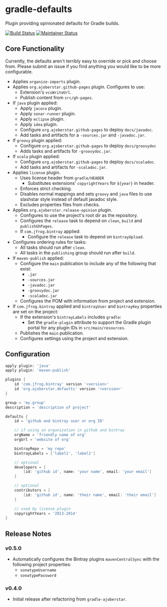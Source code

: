 # gradle-defaults

Plugin providing opinionated defaults for Gradle builds.

[![Build Status](https://travis-ci.org/ajoberstar/gradle-defaults.png?branch=master)](https://travis-ci.org/ajoberstar/gradle-defaults)
[![Maintainer Status](http://stillmaintained.com/ajoberstar/gradle-defaults.png)](http://stillmaintained.com/ajoberstar/gradle-defaults)

## Core Functionality

Currently, the defaults aren't terribly easy to override or pick and choose from. Please submit an issue if you find anything you would like to be more configurable.

- Applies `organize-imports` plugin.
- Applies `org.ajoberstar.github-pages` plugin. Configures to use:
	- Extension's `vcsWriteUrl`.
	- Publish content from `src/gh-pages`.
- If `java` plugin applied:
	- Apply `jacoco` plugin.
	- Apply `sonar-runner` plugin.
	- Apply `eclipse` plugin.
	- Apply `idea` plugin.
	- Configure `org.ajoberstar.github-pages` to deploy `docs/javadoc`.
	- Add tasks and artifacts for a `-sources.jar` and `-javadoc.jar`.
- If `groovy` plugin applied:
	- Configure `org.ajoberstar.github-pages` to deploy `docs/groovydoc`
	- Adds tasks and artifacts for `-groovydoc.jar`.
- If `scala` plugin applied:
	- Configure `org.ajoberstar.github-pages` to deploy `docs/scaladoc`.
	- Add tasks and artifacts for `-scaladoc.jar`.
- Applies `license` plugin.
	- Uses license header from `gradle/HEADER`
		- Substitutes extensions' `copyrightYears` for `${year}` in header.
	- Enforces strict checking.
	- Disables normal mappings and sets `groovy` and `java` files to use slashstar style instead of default javadoc style.
	- Excludes properties files from checks.
- Applies `org.ajoberstar.release-opinion` plugin.
	- Configures to use the project's root dir as the repository.
	- Configures the `release` task to depend on `clean`, `build` and `publishGhPages`.
	- If `com.jfrog.bintray` applied:
		- Configure the `release` task to depend on `bintrayUpload`.
- Configures ordering rules for tasks:
	- All tasks should run after `clean`.
	- All tasks in the `publishing` group should run after `build`.
- If `maven-publish` applied:
	- Configure the `main` publication to include any of the following that exist:
		- `.jar`
		- `-sources.jar`
		- `-javadoc.jar`
		- `-groovydoc.jar`
		- `-scaladoc.jar`
	- Configures the POM with information from project and extension.
- If `com.jfrog.bintray` applied and `bintrayUser` and `bintrayKey` properties are set on the project:
	- If the extension's `bintrayLabels` includes `gradle`:
		- Set the `gradle-plugin` attribute to support the Gradle plugin portal for any plugin IDs in `src/main/resources`.
	- Publishes the `main` publication.
	- Configures settings using the project and extension.

## Configuration

```groovy
apply plugin: 'java'
apply plugin: 'maven-publish'

plugins {
	id 'com.jfrog.bintray' version '<version>'
	id 'org.ajoberstar.defaults' version '<version>'
}

group = 'my.group'
description = 'description of project'

defaults {
	id = 'github and bintray user or org ID'

	// if using an organization in github and bintray
	orgName = 'friendly name of org'
	orgUrl = 'website of org'

	bintrayRepo = 'my repo'
	bintrayLabels = ['label1', 'label2']

	// optional
	developers = [
		[id: 'github id', name: 'your name', email: 'your email']
	]

	// optional
	contributors = [
		[id: 'github id', name: 'their name', email: 'their email']
	]

	// used by license plugin
	copyrightYears = '2013-2014'
}
```

## Release Notes

### v0.5.0

- Automatically configures the Bintray plugins `mavenCentralSync` with the
following project properties:
	- `sonatypeUsername`
	- `sonatypePassword`

### v0.4.0

- Initial release after refactoring from `gradle-ajoberstar`.
